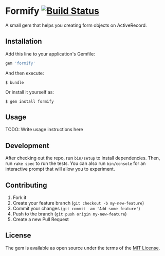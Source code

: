 # Formify [![Build Status](https://travis-ci.org/glaucocustodio/formify.svg?branch=master)](https://travis-ci.org/glaucocustodio/formify)

A small gem that helps you creating form objects on ActiveRecord.

## Installation

Add this line to your application's Gemfile:

```ruby
gem 'formify'
```

And then execute:

    $ bundle

Or install it yourself as:

    $ gem install formify

## Usage

TODO: Write usage instructions here

## Development

After checking out the repo, run `bin/setup` to install dependencies. Then, run `rake spec` to run the tests. You can also run `bin/console` for an interactive prompt that will allow you to experiment.

## Contributing

1. Fork it
2. Create your feature branch (`git checkout -b my-new-feature`)
3. Commit your changes (`git commit -am 'Add some feature'`)
4. Push to the branch (`git push origin my-new-feature`)
5. Create a new Pull Request

## License

The gem is available as open source under the terms of the [MIT License](http://opensource.org/licenses/MIT).

